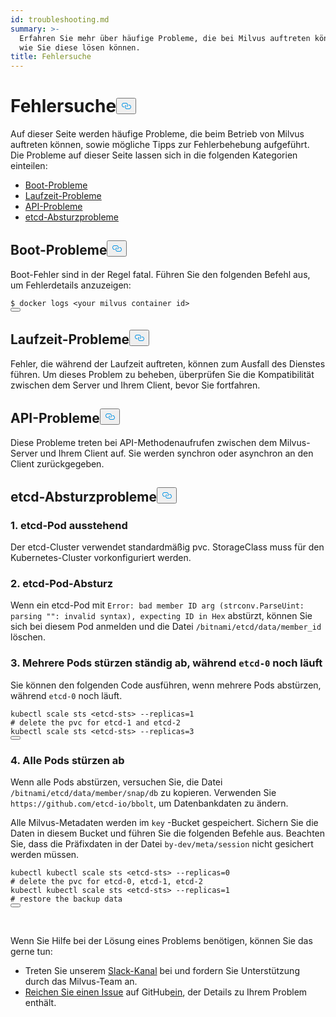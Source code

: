 ```yaml
---
id: troubleshooting.md
summary: >-
  Erfahren Sie mehr über häufige Probleme, die bei Milvus auftreten können, und
  wie Sie diese lösen können.
title: Fehlersuche
---
```

<h1 id="Troubleshooting" class="common-anchor-header">Fehlersuche<button data-href="#Troubleshooting" class="anchor-icon" translate="no">
      <svg translate="no"
        aria-hidden="true"
        focusable="false"
        height="20"
        version="1.1"
        viewBox="0 0 16 16"
        width="16"
      >
        <path
          fill="#0092E4"
          fill-rule="evenodd"
          d="M4 9h1v1H4c-1.5 0-3-1.69-3-3.5S2.55 3 4 3h4c1.45 0 3 1.69 3 3.5 0 1.41-.91 2.72-2 3.25V8.59c.58-.45 1-1.27 1-2.09C10 5.22 8.98 4 8 4H4c-.98 0-2 1.22-2 2.5S3 9 4 9zm9-3h-1v1h1c1 0 2 1.22 2 2.5S13.98 12 13 12H9c-.98 0-2-1.22-2-2.5 0-.83.42-1.64 1-2.09V6.25c-1.09.53-2 1.84-2 3.25C6 11.31 7.55 13 9 13h4c1.45 0 3-1.69 3-3.5S14.5 6 13 6z"
        ></path>
      </svg>
    </button></h1><p>Auf dieser Seite werden häufige Probleme, die beim Betrieb von Milvus auftreten können, sowie mögliche Tipps zur Fehlerbehebung aufgeführt. Die Probleme auf dieser Seite lassen sich in die folgenden Kategorien einteilen:</p>
<ul>
<li><a href="#boot_issues">Boot-Probleme</a></li>
<li><a href="#runtime_issues">Laufzeit-Probleme</a></li>
<li><a href="#api_issues">API-Probleme</a></li>
<li><a href="#etcd_crash_issues">etcd-Absturzprobleme</a></li>
</ul>
<h2 id="Boot-issues" class="common-anchor-header">Boot-Probleme<button data-href="#Boot-issues" class="anchor-icon" translate="no">
      <svg translate="no"
        aria-hidden="true"
        focusable="false"
        height="20"
        version="1.1"
        viewBox="0 0 16 16"
        width="16"
      >
        <path
          fill="#0092E4"
          fill-rule="evenodd"
          d="M4 9h1v1H4c-1.5 0-3-1.69-3-3.5S2.55 3 4 3h4c1.45 0 3 1.69 3 3.5 0 1.41-.91 2.72-2 3.25V8.59c.58-.45 1-1.27 1-2.09C10 5.22 8.98 4 8 4H4c-.98 0-2 1.22-2 2.5S3 9 4 9zm9-3h-1v1h1c1 0 2 1.22 2 2.5S13.98 12 13 12H9c-.98 0-2-1.22-2-2.5 0-.83.42-1.64 1-2.09V6.25c-1.09.53-2 1.84-2 3.25C6 11.31 7.55 13 9 13h4c1.45 0 3-1.69 3-3.5S14.5 6 13 6z"
        ></path>
      </svg>
    </button></h2><p>Boot-Fehler sind in der Regel fatal. Führen Sie den folgenden Befehl aus, um Fehlerdetails anzuzeigen:</p>
<pre><code translate="no">$ docker logs &lt;your milvus container <span class="hljs-built_in">id</span>&gt;
<button class="copy-code-btn"></button></code></pre>
<h2 id="Runtime-issues" class="common-anchor-header">Laufzeit-Probleme<button data-href="#Runtime-issues" class="anchor-icon" translate="no">
      <svg translate="no"
        aria-hidden="true"
        focusable="false"
        height="20"
        version="1.1"
        viewBox="0 0 16 16"
        width="16"
      >
        <path
          fill="#0092E4"
          fill-rule="evenodd"
          d="M4 9h1v1H4c-1.5 0-3-1.69-3-3.5S2.55 3 4 3h4c1.45 0 3 1.69 3 3.5 0 1.41-.91 2.72-2 3.25V8.59c.58-.45 1-1.27 1-2.09C10 5.22 8.98 4 8 4H4c-.98 0-2 1.22-2 2.5S3 9 4 9zm9-3h-1v1h1c1 0 2 1.22 2 2.5S13.98 12 13 12H9c-.98 0-2-1.22-2-2.5 0-.83.42-1.64 1-2.09V6.25c-1.09.53-2 1.84-2 3.25C6 11.31 7.55 13 9 13h4c1.45 0 3-1.69 3-3.5S14.5 6 13 6z"
        ></path>
      </svg>
    </button></h2><p>Fehler, die während der Laufzeit auftreten, können zum Ausfall des Dienstes führen. Um dieses Problem zu beheben, überprüfen Sie die Kompatibilität zwischen dem Server und Ihrem Client, bevor Sie fortfahren.</p>
<h2 id="API-issues" class="common-anchor-header">API-Probleme<button data-href="#API-issues" class="anchor-icon" translate="no">
      <svg translate="no"
        aria-hidden="true"
        focusable="false"
        height="20"
        version="1.1"
        viewBox="0 0 16 16"
        width="16"
      >
        <path
          fill="#0092E4"
          fill-rule="evenodd"
          d="M4 9h1v1H4c-1.5 0-3-1.69-3-3.5S2.55 3 4 3h4c1.45 0 3 1.69 3 3.5 0 1.41-.91 2.72-2 3.25V8.59c.58-.45 1-1.27 1-2.09C10 5.22 8.98 4 8 4H4c-.98 0-2 1.22-2 2.5S3 9 4 9zm9-3h-1v1h1c1 0 2 1.22 2 2.5S13.98 12 13 12H9c-.98 0-2-1.22-2-2.5 0-.83.42-1.64 1-2.09V6.25c-1.09.53-2 1.84-2 3.25C6 11.31 7.55 13 9 13h4c1.45 0 3-1.69 3-3.5S14.5 6 13 6z"
        ></path>
      </svg>
    </button></h2><p>Diese Probleme treten bei API-Methodenaufrufen zwischen dem Milvus-Server und Ihrem Client auf. Sie werden synchron oder asynchron an den Client zurückgegeben.</p>
<h2 id="etcd-crash-issues" class="common-anchor-header">etcd-Absturzprobleme<button data-href="#etcd-crash-issues" class="anchor-icon" translate="no">
      <svg translate="no"
        aria-hidden="true"
        focusable="false"
        height="20"
        version="1.1"
        viewBox="0 0 16 16"
        width="16"
      >
        <path
          fill="#0092E4"
          fill-rule="evenodd"
          d="M4 9h1v1H4c-1.5 0-3-1.69-3-3.5S2.55 3 4 3h4c1.45 0 3 1.69 3 3.5 0 1.41-.91 2.72-2 3.25V8.59c.58-.45 1-1.27 1-2.09C10 5.22 8.98 4 8 4H4c-.98 0-2 1.22-2 2.5S3 9 4 9zm9-3h-1v1h1c1 0 2 1.22 2 2.5S13.98 12 13 12H9c-.98 0-2-1.22-2-2.5 0-.83.42-1.64 1-2.09V6.25c-1.09.53-2 1.84-2 3.25C6 11.31 7.55 13 9 13h4c1.45 0 3-1.69 3-3.5S14.5 6 13 6z"
        ></path>
      </svg>
    </button></h2><h3 id="1-etcd-pod-pending" class="common-anchor-header">1. etcd-Pod ausstehend</h3><p>Der etcd-Cluster verwendet standardmäßig pvc. StorageClass muss für den Kubernetes-Cluster vorkonfiguriert werden.</p>
<h3 id="2-etcd-pod-crash" class="common-anchor-header">2. etcd-Pod-Absturz</h3><p>Wenn ein etcd-Pod mit <code translate="no">Error: bad member ID arg (strconv.ParseUint: parsing &quot;&quot;: invalid syntax), expecting ID in Hex</code> abstürzt, können Sie sich bei diesem Pod anmelden und die Datei <code translate="no">/bitnami/etcd/data/member_id</code> löschen.</p>
<h3 id="3-Multiple-pods-keep-crashing-while-etcd-0-is-still-running" class="common-anchor-header">3. Mehrere Pods stürzen ständig ab, während <code translate="no">etcd-0</code> noch läuft</h3><p>Sie können den folgenden Code ausführen, wenn mehrere Pods abstürzen, während <code translate="no">etcd-0</code> noch läuft.</p>
<pre><code translate="no">kubectl scale sts &lt;etcd-sts&gt; --replicas=<span class="hljs-number">1</span>
<span class="hljs-comment"># delete the pvc for etcd-1 and etcd-2</span>
kubectl scale sts &lt;etcd-sts&gt; --replicas=<span class="hljs-number">3</span>
<button class="copy-code-btn"></button></code></pre>
<h3 id="4-All-pods-crash" class="common-anchor-header">4. Alle Pods stürzen ab</h3><p>Wenn alle Pods abstürzen, versuchen Sie, die Datei <code translate="no">/bitnami/etcd/data/member/snap/db</code> zu kopieren. Verwenden Sie <code translate="no">https://github.com/etcd-io/bbolt</code>, um Datenbankdaten zu ändern.</p>
<p>Alle Milvus-Metadaten werden im <code translate="no">key</code> -Bucket gespeichert. Sichern Sie die Daten in diesem Bucket und führen Sie die folgenden Befehle aus. Beachten Sie, dass die Präfixdaten in der Datei <code translate="no">by-dev/meta/session</code> nicht gesichert werden müssen.</p>
<pre><code translate="no">kubectl kubectl scale sts &lt;etcd-sts&gt; --replicas=<span class="hljs-number">0</span>
<span class="hljs-comment"># delete the pvc for etcd-0, etcd-1, etcd-2</span>
kubectl kubectl scale sts &lt;etcd-sts&gt; --replicas=<span class="hljs-number">1</span>
<span class="hljs-comment"># restore the backup data</span>
<button class="copy-code-btn"></button></code></pre>
<p><br/></p>
<p>Wenn Sie Hilfe bei der Lösung eines Problems benötigen, können Sie das gerne tun:</p>
<ul>
<li>Treten Sie unserem <a href="https://join.slack.com/t/milvusio/shared_invite/enQtNzY1OTQ0NDI3NjMzLWNmYmM1NmNjOTQ5MGI5NDhhYmRhMGU5M2NhNzhhMDMzY2MzNDdlYjM5ODQ5MmE3ODFlYzU3YjJkNmVlNDQ2ZTk">Slack-Kanal</a> bei und fordern Sie Unterstützung durch das Milvus-Team an.</li>
<li><a href="https://github.com/milvus-io/milvus/issues/new/choose">Reichen Sie einen Issue</a> auf GitHub<a href="https://github.com/milvus-io/milvus/issues/new/choose">ein</a>, der Details zu Ihrem Problem enthält.</li>
</ul>
